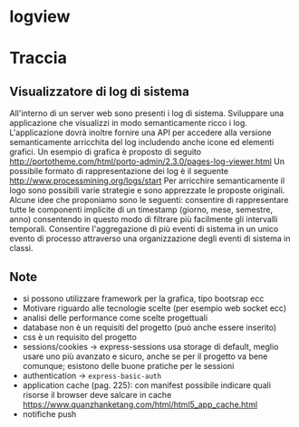 # logview

# Traccia
## Visualizzatore di log di sistema
All'interno di un server web sono presenti i log di sistema. Sviluppare una applicazione che visualizzi in modo semanticamente ricco i log. L'applicazione dovrà inoltre fornire una API per accedere alla versione semanticamente arricchita del log includendo anche icone ed elementi grafici. Un esempio di grafica è proposto di seguito
http://portotheme.com/html/porto-admin/2.3.0/pages-log-viewer.html
Un possibile formato di rappresentazione dei log è il seguente http://www.processmining.org/logs/start
Per arricchire semanticamente il logo sono possibili varie strategie e sono apprezzate le proposte originali. Alcune idee che proponiamo sono le seguenti: consentire di rappresentare tutte le componenti implicite di un timestamp (giorno, mese, semestre, anno) consentendo in questo modo di filtrare più facilmente gli intervalli temporali.
Consentire l'aggregazione di più eventi di sistema in un unico evento di processo attraverso una organizzazione degli eventi di sistema in classi. 

## Note
- si possono utilizzare framework per la grafica, tipo bootsrap ecc
- Motivare riguardo alle tecnologie scelte (per esempio web socket ecc)
- analisi delle performance come scelte progettuali
- database non è un requisiti del progetto (può anche essere inserito)
- css è un requisito del progetto
- sessions/cookies -> express-sessions usa storage di default, meglio usare uno più avanzato e sicuro, anche se per il progetto va bene comunque; esistono delle buone pratiche per le sessioni
- authentication -> `express-basic-auth`
- application cache (pag. 225): con manifest possibile indicare quali risorse il browser deve salcare in cache https://www.quanzhanketang.com/html/html5_app_cache.html
- notifiche push
